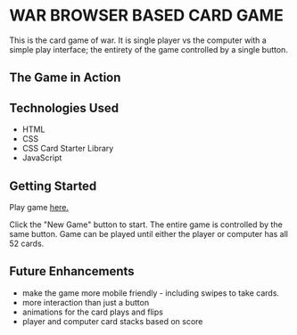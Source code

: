 
# WAR BROWSER BASED CARD GAME

This is the card game of war. It is single player vs the computer with a simple play interface; the entirety of the game controlled by a single button.

## The Game in Action


## Technologies Used

- HTML
- CSS
- CSS Card Starter Library
- JavaScript

## Getting Started

Play game [here.](https://rattomegan.github.io/war-game/)

Click the "New Game" button to start. The entire game is controlled by the same button. Game can be played until either the player or computer has all 52 cards.

## Future Enhancements

- make the game more mobile friendly - including swipes to take cards.
- more interaction than just a button
- animations for the card plays and flips
- player and computer card stacks based on score


